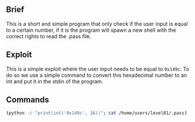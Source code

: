 ## Brief

This is a short and simple program that only check if the user input is equal to a certain number, if it is the program will spawn a new shell with the correct rights to read the .pass file.

## Exploit

This is a simple exploit where the user input needs to be equal to `0x149c`. To do so we use a simple command to convert this hexadecimal number to an int and put it in the stdin of the program.

## Commands

```bash
(python -c "print(int('0x149c', 16))"; cat /home/users/level01/.pass) | ./level00
```
